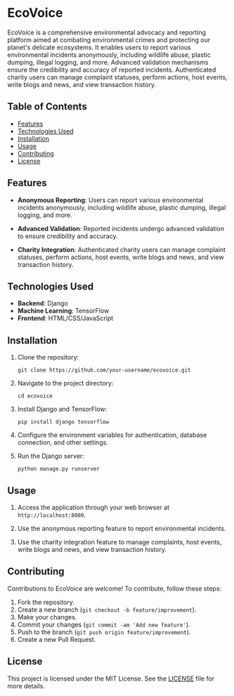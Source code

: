 # EcoVoice

EcoVoice is a comprehensive environmental advocacy and reporting platform aimed at combating environmental crimes and protecting our planet's delicate ecosystems. It enables users to report various environmental incidents anonymously, including wildlife abuse, plastic dumping, illegal logging, and more. Advanced validation mechanisms ensure the credibility and accuracy of reported incidents. Authenticated charity users can manage complaint statuses, perform actions, host events, write blogs and news, and view transaction history.

## Table of Contents

- [Features](#features)
- [Technologies Used](#technologies-used)
- [Installation](#installation)
- [Usage](#usage)
- [Contributing](#contributing)
- [License](#license)

## Features

- **Anonymous Reporting**: Users can report various environmental incidents anonymously, including wildlife abuse, plastic dumping, illegal logging, and more.
  
- **Advanced Validation**: Reported incidents undergo advanced validation to ensure credibility and accuracy.
  
- **Charity Integration**: Authenticated charity users can manage complaint statuses, perform actions, host events, write blogs and news, and view transaction history.

## Technologies Used

- **Backend**: Django
- **Machine Learning**: TensorFlow
- **Frontend**: HTML/CSS/JavaScript

## Installation

1. Clone the repository:
   ```
   git clone https://github.com/your-username/ecovoice.git
   ```

2. Navigate to the project directory:
   ```
   cd ecovoice
   ```

3. Install Django and TensorFlow:
   ```
   pip install django tensorflow
   ```

4. Configure the environment variables for authentication, database connection, and other settings.

5. Run the Django server:
   ```
   python manage.py runserver
   ```

## Usage

1. Access the application through your web browser at `http://localhost:8000`.

2. Use the anonymous reporting feature to report environmental incidents.

3. Use the charity integration feature to manage complaints, host events, write blogs and news, and view transaction history.

## Contributing

Contributions to EcoVoice are welcome! To contribute, follow these steps:

1. Fork the repository.
2. Create a new branch (`git checkout -b feature/improvement`).
3. Make your changes.
4. Commit your changes (`git commit -am 'Add new feature'`).
5. Push to the branch (`git push origin feature/improvement`).
6. Create a new Pull Request.

## License

This project is licensed under the MIT License. See the [LICENSE](LICENSE) file for more details.
